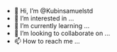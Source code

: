 - 👋 Hi, I’m @Kubinsamuelstd
- 👀 I’m interested in ...
- 🌱 I’m currently learning ...
- 💞️ I’m looking to collaborate on ...
- 📫 How to reach me ...

<!---
Kubinsamuelstd/Kubinsamuelstd is a ✨ special ✨ repository because its `README.md` (this file) appears on your GitHub profile.
You can click the Preview link to take a look at your changes.
--->

